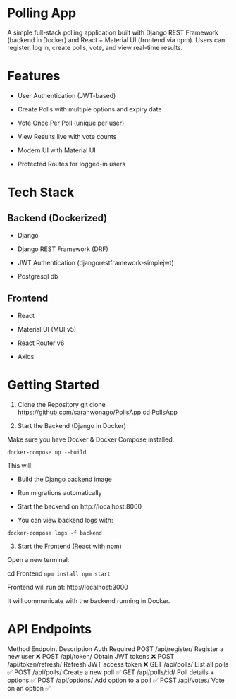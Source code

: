 # Polling App

A simple full-stack polling application built with Django REST Framework (backend in Docker) and React + Material UI (frontend via npm).
Users can register, log in, create polls, vote, and view real-time results.

# Features

- User Authentication (JWT-based)

- Create Polls with multiple options and expiry date

- Vote Once Per Poll (unique per user)

- View Results live with vote counts

- Modern UI with Material UI

- Protected Routes for logged-in users

# Tech Stack

## Backend (Dockerized)

- Django

- Django REST Framework (DRF)

- JWT Authentication (djangorestframework-simplejwt)

- Postgresql db

## Frontend

- React

- Material UI (MUI v5)

- React Router v6

- Axios

# Getting Started

1. Clone the Repository
   git clone https://github.com/sarahwonago/PollsApp
   cd PollsApp

2. Start the Backend (Django in Docker)

Make sure you have Docker & Docker Compose installed.

`docker-compose up --build`

This will:

- Build the Django backend image

- Run migrations automatically

- Start the backend on http://localhost:8000

- You can view backend logs with:

`docker-compose logs -f backend`

3. Start the Frontend (React with npm)

Open a new terminal:

cd Frontend
`npm install
npm start`

Frontend will run at: http://localhost:3000

It will communicate with the backend running in Docker.

# API Endpoints

Method Endpoint Description Auth Required
POST /api/register/ Register a new user ❌
POST /api/token/ Obtain JWT tokens ❌
POST /api/token/refresh/ Refresh JWT access token ❌
GET /api/polls/ List all polls ✅
POST /api/polls/ Create a new poll ✅
GET /api/polls/:id/ Poll details + options ✅
POST /api/options/ Add option to a poll ✅
POST /api/votes/ Vote on an option ✅
